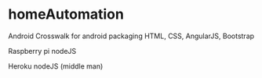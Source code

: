 # homeAutomation

Android
	Crosswalk for android packaging
	HTML, CSS, AngularJS, Bootstrap

Raspberry pi
	nodeJS

Heroku
	nodeJS (middle man)
